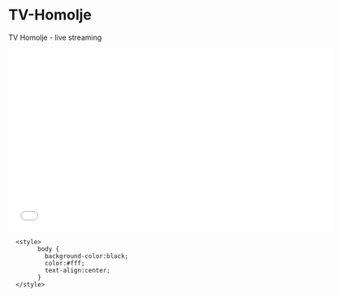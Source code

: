 # TV-Homolje
TV Homolje - live streaming
<html>
 
  <title>TV Homolje</title>
  
   <body>
    
   <iframe width="640" height="360" frameborder="0" src="//tvhomolje.web.tv/embed/live/2609218?autoplay=1&mute=1" allowfullscreen="allowfullscreen"></iframe> 
  
  </body>
  
      <style>
            body {
              background-color:black;
              color:#fff;
              text-align:center;
            }
      </style>
  
</html>
